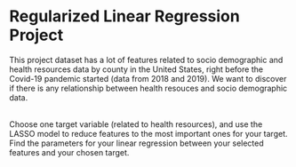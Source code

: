 # Regularized Linear Regression Project

This project dataset has a lot of features related to socio demographic and health resources data by county in the United States, right before the Covid-19 pandemic started (data from 2018 and 2019).
We want to discover if there is any relationship between health resouces and socio demographic data. 

</br> Choose one target variable (related to health resources), and use the LASSO model to reduce features to the most important ones for your target.
Find the parameters for your linear regression between your selected features and your chosen target.
